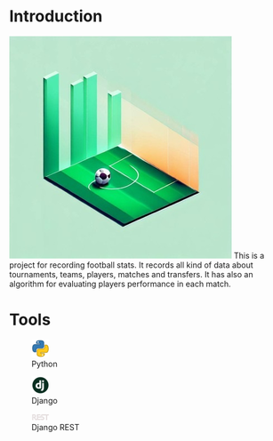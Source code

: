 # Introduction
<img src="https://raw.githubusercontent.com/AdelNoroozi/Football_Transfers/main/resources/banner.jpg" width="400" >
This is a project for recording football stats. It records all kind of data about tournaments, teams, players, matches and transfers. It has also an algorithm for evaluating players performance in each match.

# Tools
<figure>
  <img src="https://raw.githubusercontent.com/AdelNoroozi/Football_Transfers/main/resources/python-icon.png" width="32" >
  <figcaption>Python</figcaption>
</figure>


<figure>
  <img src="https://raw.githubusercontent.com/AdelNoroozi/Football_Transfers/main/resources/django-icon.png" width="32" >
  <figcaption>Django</figcaption>
</figure>


<figure>
  <img src="https://raw.githubusercontent.com/AdelNoroozi/Football_Transfers/main/resources/django-rest-icon.png" width="32" >
  <figcaption>Django REST</figcaption>
</figure>
